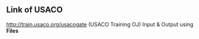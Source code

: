 ## Link of USACO
   http://train.usaco.org/usacogate
(USACO Training OJ)
Input & Output using **Files**